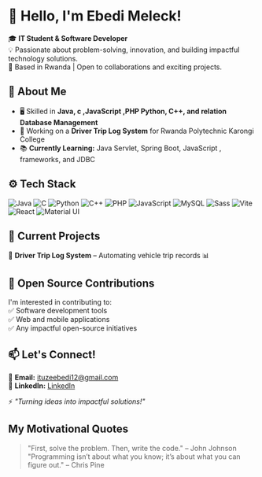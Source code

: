 # 👋 Hello, I'm Ebedi Meleck!  

🎓 **IT Student & Software Developer**  
💡 Passionate about problem-solving, innovation, and building impactful technology solutions.  
📍 Based in Rwanda | Open to collaborations and exciting projects.  

## 🚀 About Me  
- 🖥️ Skilled in **Java, c ,JavaScript ,PHP Python, C++, and relation Database Management**  
- 🔧 Working on a **Driver Trip Log System** for Rwanda Polytechnic Karongi College
- 📚 **Currently Learning:** Java Servlet, Spring Boot, JavaScript , frameworks, and JDBC 

## ⚙️ Tech Stack  

![Java](https://img.shields.io/badge/Java-ED8B00?style=for-the-badge&logo=java&logoColor=white)
![C](https://img.shields.io/badge/C-00599C?style=for-the-badge&logo=c&logoColor=white)
![Python](https://img.shields.io/badge/Python-3776AB?style=for-the-badge&logo=python&logoColor=white)
![C++](https://img.shields.io/badge/C++-00599C?style=for-the-badge&logo=cplusplus&logoColor=white)
![PHP](https://img.shields.io/badge/PHP-777BB4?style=for-the-badge&logo=php&logoColor=white)
![JavaScript](https://img.shields.io/badge/JavaScript-F7DF1E?style=for-the-badge&logo=javascript&logoColor=black)
![MySQL](https://img.shields.io/badge/MySQL-4479A1?style=for-the-badge&logo=mysql&logoColor=white)
![Sass](https://img.shields.io/badge/Sass-CC6699?style=for-the-badge&logo=sass&logoColor=white)
![Vite](https://img.shields.io/badge/Vite-646CFF?style=for-the-badge&logo=vite&logoColor=white)
![React](https://img.shields.io/badge/React-20232A?style=for-the-badge&logo=react&logoColor=61DAFB)
![Material UI](https://img.shields.io/badge/Material%20UI-007FFF?style=for-the-badge&logo=mui&logoColor=white)



## 📌 Current Projects  
🔹 **Driver Trip Log System** – Automating vehicle trip records 📊  

## 🤝 Open Source Contributions  
I'm interested in contributing to:  
✅ Software development tools    
✅ Web and mobile applications  
✅ Any impactful open-source initiatives 

## 📫 Let's Connect!  

📧 **Email:** ituzeebedi12@gmail.com  
🔗 **LinkedIn:** [LinkedIn ](https://www.linkedin.com/in/ituze-agacyo-ebed-meleck-65a13b2b7/)   
 

⚡ *"Turning ideas into impactful solutions!"*  
## My  Motivational Quotes
>  "First, solve the problem. Then, write the code." – John Johnson  <br>
> "Programming isn’t about what you know; it’s about what you can figure out." – Chris Pine


